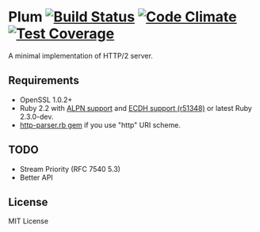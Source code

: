 # Plum [![Build Status](https://travis-ci.org/rhenium/plum.png?branch=master)](https://travis-ci.org/rhenium/plum) [![Code Climate](https://codeclimate.com/github/rhenium/plum/badges/gpa.svg)](https://codeclimate.com/github/rhenium/plum) [![Test Coverage](https://codeclimate.com/github/rhenium/plum/badges/coverage.svg)](https://codeclimate.com/github/rhenium/plum/coverage)
A minimal implementation of HTTP/2 server.

## Requirements
* OpenSSL 1.0.2+
* Ruby 2.2 with [ALPN support](https://gist.github.com/rhenium/b1711edcc903e8887a51) and [ECDH support (r51348)](https://bugs.ruby-lang.org/projects/ruby-trunk/repository/revisions/51348/diff?format=diff) or latest Ruby 2.3.0-dev.
* [http-parser.rb gem](https://rubygems.org/gems/http_parser.rb) if you use "http" URI scheme.

## TODO
* Stream Priority (RFC 7540 5.3)
* Better API

## License
MIT License
